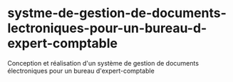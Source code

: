 # systme-de-gestion-de-documents-lectroniques-pour-un-bureau-d-expert-comptable
Conception et réalisation d'un système de gestion de documents électroniques pour un bureau d'expert-comptable
